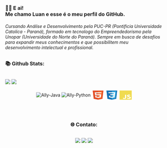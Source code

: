 
<div>
<h3>👨‍💻 E ai! <br>
     Me chamo Luan e esse é o meu perfil do GitHub.</h3>
<h6 > Cursando Análise e Desenvolvimento pela PUC-PR (Pontificia Universidade Catolica - Paraná), formado em tecnologo do Empreendedorismo pela Unopar (Universidade do Norte do Paraná). Sempre em busca de desafios para expandir meus conhecimentos e que possibilitem meu desenvolvimento intelectual e profissional. <br>
</h6> 
  <h2></h2>
</div>



<div>
<h3> 📚 Github Stats:</h3>
  <br>
<div>
   <img height="170em" src="https://github-readme-stats.vercel.app/api?username=Luan-LopS&show_icons=true&theme=tokyonight&include_all_commits=true&count_private=true"/>
  <img height="150em" src="https://github-readme-stats.vercel.app/api/top-langs/?username=Luan-LopS&layout=compact&langs_count=16&theme=tokyonight"/>
  
  <div align="center" style="display: inline_block">
  <br>
  <img align="center" alt="Ally-Java" height="40" width="50" src="https://cdn.jsdelivr.net/gh/devicons/devicon/icons/java/java-original.svg" />
  <img align="center" alt="Ally-Python" height="40" width="50" src="https://cdn.jsdelivr.net/gh/devicons/devicon/icons/python/python-original-wordmark.svg" /> 
  <img align="center" alt="Ally-HTML" height="30" width="40" src="https://raw.githubusercontent.com/devicons/devicon/master/icons/html5/html5-original.svg">
  <img align="center" alt="Ally-CSS" height="30" width="40" src="https://raw.githubusercontent.com/devicons/devicon/master/icons/css3/css3-original.svg">
  <img align="center" alt="Ally-Js" height="30" width="40" src="https://raw.githubusercontent.com/devicons/devicon/master/icons/javascript/javascript-plain.svg">
</div>
  <h2></h2>
</div>
<br>

<div align="center">

<h3> 🌐 Contato:</h3>
<br>
<a href="https://www.linkedin.com/in/luanls/"><img src = "https://img.shields.io/badge/LinkedIn-0077B5?style=for-the-badge&logo=linkedin&logoColor=white" target="blank"></a>
<a href=""><img src = "https://img.shields.io/website-up-down-green-red/http/monip.org.svg" target="blank"></a>
<a href="https://wa.me/+5541998184071"><img src = "https://img.shields.io/badge/WhatsApp-25D366?style=for-the-badge&logo=whatsapp&logoColor=white" target="blank"></a>
</div>
